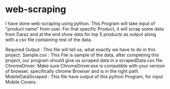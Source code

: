 # web-scraping
I have done web-scraping using python. This Program will take input of "product name" from user. For that specific Product, it will scrap some data from Daraz and at the end show data for top 5 products as output along with a csv file containing rest of the data. 

Required Output : This file will tell us, what exactly we have to do in this project.
Sample.csv : This File is sample of the data, after completing this project, our program should give us scraped data in a scrapedData.csv file.
ChromeDriver: Make sure ChromeDriver.exe is compatible with your version of browser, specifically chrome Browser and is in the right path.
MobileDataScraped : This file have output of this python Program, for input Mobile Covers.
